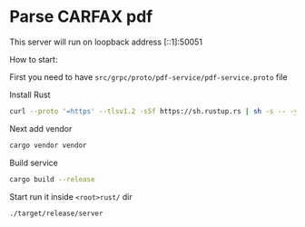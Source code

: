 # Parse CARFAX pdf

This server will run on loopback address [::1]:50051

How to start:

First you need to have `src/grpc/proto/pdf-service/pdf-service.proto` file

Install Rust
```bash
curl --proto '=https' --tlsv1.2 -sSf https://sh.rustup.rs | sh -s -- -y
```
Next add vendor
```bash
cargo vendor vendor
```
Build service
```bash
cargo build --release
```

Start run it inside `<root>rust/` dir
```bash
./target/release/server
```
